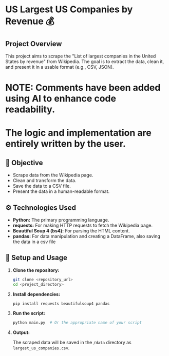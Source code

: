 # US Largest US Companies by Revenue 💰

## Project Overview

This project aims to scrape the "List of largest companies in the United States by revenue" from Wikipedia. The goal is to extract the data, clean it, and present it in a usable format (e.g., CSV, JSON).
# NOTE: Comments have been added using AI to enhance code readability.  
# The logic and implementation are entirely written by the user.  

## 🎯 Objective

*   Scrape data from the Wikipedia page.
*   Clean and transform the data.
*   Save the data to a CSV file.
*   Present the data in a human-readable format.

## ⚙️ Technologies Used

*   **Python:** The primary programming language.
*   **requests:** For making HTTP requests to fetch the Wikipedia page.
*   **Beautiful Soup 4 (bs4):** For parsing the HTML content.
*   **pandas:** For data manipulation and creating a DataFrame, also saving the data in a csv file

## 🚀 Setup and Usage

1.  **Clone the repository:**

    ```bash
    git clone <repository_url>
    cd <project_directory>
    ```

2.  **Install dependencies:**

    ```bash
    pip install requests beautifulsoup4 pandas
    ```

3.  **Run the script:**

    ```bash
    python main.py  # Or the appropriate name of your script
    ```

4.  **Output:**

    The scraped data will be saved in the `/data` directory as `largest_us_companies.csv`.

